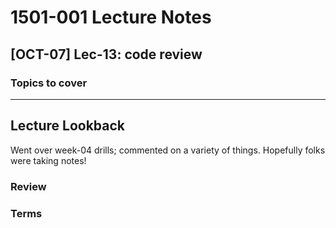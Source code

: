 # 1501-001 Lecture Notes

## [OCT-07] Lec-13: code review

### Topics to cover

---

## Lecture Lookback

Went over week-04 drills; commented on a variety of things. Hopefully folks were taking notes!

### Review

### Terms
